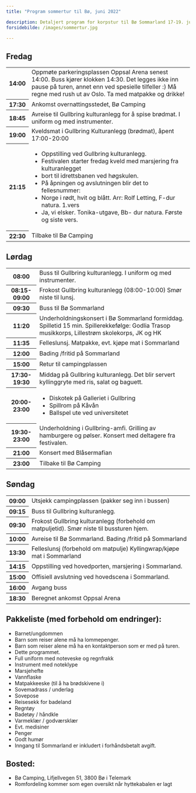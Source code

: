 ```yaml
---
title: "Program sommertur til Bø, juni 2022"

description: Detaljert program for korpstur til Bø Sommarland 17-19. juni 2022
forsidebilde: /images/sommertur.jpg

---
```


## Fredag

<table>
<tr><th>14:00</th><td>	Oppmøte parkeringsplassen Oppsal Arena senest 14:00. Buss kjører klokken 14:30. Det legges ikke inn pause på turen, annet enn ved spesielle tilfeller :) Må regne med rush ut av Oslo. Ta med matpakke og drikke!
</td>
<tr><th>17:30</th><td>	Ankomst overnattingsstedet, Bø Camping
</td>
<tr><th>18:45</th><td>	Avreise til Gullbring kulturanlegg for å spise brødmat. I uniform og med instrumenter.
</td>
<tr><th>19:00</th><td>	Kveldsmat i Gullbring Kulturanlegg (brødmat), åpent 17:00-20:00
</td>
<tr><th>21:15</th><td>	
<ul>
 <li>Oppstilling ved Gullbring kulturanlegg.
 <li>Festivalen starter fredag kveld med marsjering fra kulturanlegget
 <li>bort til idrettsbanen ved høgskulen.
 <li>På åpningen og avslutningen blir det to fellesnummer:
 <li>Norge i rødt, hvit og blått. Arr: Rolf Letting, F-dur natura. 1.vers
 <li>Ja, vi elsker. Tonika-utgave, Bb- dur natura. Første og siste vers.
</li>
</td>
<tr><th>22:30</th><td>	Tilbake til Bø Camping
</td>
</table>
	
## Lørdag
<table>
<tr><th>08:00</th><td>	Buss til Gullbring kulturanlegg. I uniform og med instrumenter.</td>
<tr><th>08:15-09:00</th><td>	Frokost Gullbring kulturanlegg (08:00-10:00) Smør niste til lunsj.</td>
<tr><th>09:30</th><td>	Buss til Bø Sommarland</td>
<tr><th>11:20</th><td>	Underholdningskonsert i Bø Sommarland formiddag. Spilletid 15 min. Spillerekkefølge: Godlia Trasop musikkorps, Lillestrøm skolekorps, JK og HK</td>
<tr><th>11:35</th><td>	Felleslunsj. Matpakke, evt. kjøpe mat i Sommarland</td>
<tr><th>12:00</th><td>	Bading /fritid på Sommarland</td>
<tr><th>15:00</th><td>	Retur til campingplassen</td>
<tr><th>17:30-19:30</th><td>	Middag på Gullbring kulturanlegg. Det blir servert kyllinggryte med ris, salat og baguett. </td>
<tr><th>20:00-23:00</th><td>	
<ul>
<li>Diskotek på Galleriet i Gullbring
<li>Spillrom på Kåvån
<li>Ballspel ute ved universitetet
</ul>
</td>
<tr><th>19:30-23:00</th><td>	Underholdning i Gullbring-amfi. Grilling av hamburgere og pølser. Konsert med deltagere fra festivalen.</td>
<tr><th>21:00</th><td>	Konsert med Blåsermafian</td>
<tr><th>23:00</th><td>	Tilbake til Bø Camping</td>
</table>	

## Søndag
<table>
<tr><th>09:00</th><td>	Utsjekk campingplassen (pakker seg inn i bussen)</td>
<tr><th>09:15</th><td>	Buss til Gullbring kulturanlegg. </td>
<tr><th>09:30</th><td>	Frokost Gullbring kulturanlegg (forbehold om matpuljetid). Smør niste til bussturen hjem. </td>
<tr><th>10:00</th><td>	Avreise til Bø Sommarland. Bading /fritid på Sommarland</td>
<tr><th>13:30</th><td>	Felleslunsj (forbehold om matpulje) Kyllingwrap/kjøpe mat i Sommarland</td>
<tr><th>14:15</th><td>	Oppstilling ved hovedporten, marsjering i Sommarland.</td>
<tr><th>15:00</th><td>	Offisiell avslutning ved hovedscena i Sommarland.</td>
<tr><th>16:00</th><td>	Avgang buss</td>
<tr><th>18:30</th><td>	Beregnet ankomst Oppsal Arena</td>
</table>

## Pakkeliste (med forbehold om endringer):

* Barnet/ungdommen
* Barn som reiser alene må ha lommepenger.
* Barn som reiser alene må ha en kontaktperson som er med på turen.
* Dette programmet.
* Full uniform med noteveske og regnfrakk
* Instrument med noteklype
* Marsjehefte
* Vannflaske
* Matpakkeeske (til å ha brødskivene i)
* Sovemadrass / underlag
* Sovepose
* Reisesekk for badeland
* Regntøy
* Badetøy / håndkle
* Varmeklær / godværsklær
* Evt. medisiner
* Penger
* Godt humør
* Inngang til Sommarland er inkludert i forhåndsbetalt avgift.

## Bosted:
* Bø Camping, Lifjellvegen 51, 3800 Bø i Telemark
* Romfordeling kommer som egen oversikt når hyttekabalen er lagt

